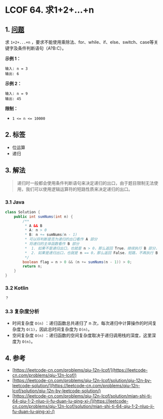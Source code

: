 # LCOF 64. 求1+2+…+n

## 1. [问题](https://leetcode-cn.com/problems/qiu-12n-lcof/)

求 `1+2+...+n` ，要求不能使用乘除法、for、while、if、else、switch、case等关键字及条件判断语句（A?B:C）。

**示例 1：**

```text
输入: n = 3
输出: 6
```

**示例 2：**

```text
输入: n = 9
输出: 45
```

**限制：**

* `1 <= n <= 10000`

## 2. 标签

* 位运算
* 递归

## 3. 解法

> 递归时一般都会使用条件判断语句来决定递归的出口，由于题目限制无法使用，我们可以使用逻辑运算符的短路性质来决定递归的出口。

### 3.1 Java

```java
class Solution {
    public int sumNums(int n) {
        /**
         * A && B
         * A: n > 0
         * B: n += sumNums(n - 1)
         * 可以将判断是否为递归的出口看作 A 部分
         * 将递归的主体函数看作 B 部分
         *  1. 如果不是递归出口，也就是 n > 0，那么返回 True，继续执行 B 部分，进行递归
         *  2. 如果是递归出口，也就是 n == 0，那么返回 False，短路，不再执行 B 部分，结束递归
         */
        boolean flag = n > 0 && (n += sumNums(n - 1)) > 0;
        return n;
    }
}
```

### 3.2 Kotlin

```kotlin
？
```

### 3.3 复杂度分析

* 时间复杂度 `O(n)` ：递归函数总共递归了 n 次，每次递归中计算操作的时间复杂度为 `O(1)`，因此总时间复杂度为 `O(n)`。
* 空间复杂度 `O(n)` ：递归函数的空间复杂度取决于递归调用栈的深度，这里深度为 `O(n)`。

## 4. 参考

* [https://leetcode-cn.com/problems/qiu-12n-lcof/](https://leetcode-cn.com/problems/qiu-12n-lcof/)
* [https://leetcode-cn.com/problems/qiu-12n-lcof/solution/qiu-12n-by-leetcode-solution/](https://leetcode-cn.com/problems/qiu-12n-lcof/solution/qiu-12n-by-leetcode-solution/)
* [https://leetcode-cn.com/problems/qiu-12n-lcof/solution/mian-shi-ti-64-qiu-1-2-nluo-ji-fu-duan-lu-qing-xi-/](https://leetcode-cn.com/problems/qiu-12n-lcof/solution/mian-shi-ti-64-qiu-1-2-nluo-ji-fu-duan-lu-qing-xi-/)

